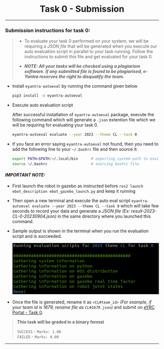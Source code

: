 <!-- <center><img src="http://mooc.e-yantra.org/img/eYantra_logo.svg" alt="e-yantra_logo" style="scale:75%;" /></center> -->

<style>
.back{
	position: fixed;
	width: 250px;
	height: 250px;
	top: 50%;
	left: 50%;
    margin-top: auto; 
    margin-left: auto; 
	opacity: 0.15;
    z-index: -1;
	}
</style>
<!-- <img src="http://mooc.e-yantra.org/img/EyantraLogoMini.png" class="back"> -->

<center>
    <h1>Task 0 - Submission</h1>
</center>

---

### Submission instructions for task 0:

> * To evaluate your task 0 performed on your system, we will be requiring a *JSON file* that will be generated when you execute our auto evaluation script in parallel to your task running. Follow the instructions to submit this file and get evaluated for your task 0.
>
> * ***NOTE: All your tasks will be checked using a plagiarism software. If any submitted file is found to be plagiarised, e-Yantra reserves the right to disqualify the team.***

* Install `eyantra-autoeval` by running the command given below

    ```sh
    pip3 install -U eyantra-autoeval
    ```

* Execute auto evaluation script

    After successful installation of `eyantra-autoeval` package, execute the following command which will generate a `.json` extention file which we will be requiring for evaluating your task 0.

    ```sh
    eyantra-autoeval evaluate --year 2023 --theme CL --task 0
    ```

* If you face an error saying `eyantra-autoeval` not found, then you need to add the following line to your `~/.bashrc` file and then source it:

    ```sh
    export PATH=$PATH:~/.local/bin      # exporting system path to environment
    source ~/.bashrc                    # sourcing bashrc file
    ```


#### *IMPORTANT NOTE:*

* First launch the robot in gazebo as instructed before `ros2 launch ebot_description ebot_gazebo_launch.py` and keep it running

* Then open a new terminal and execute the auto eval script `eyantra-autoeval evaluate --year 2023 --theme CL --task 0` which will take few seconds to record your data and generate a *JSON file (Ex: result-2023-CL-0-20230904.json)* in the same directory where you launched this command.

* Sample output is shown in the terminal when you run the evaluation script and is succeeded.

    <img src="../../resources/task_0_output.png">

* Once the file is generated, rename it as `<CL#team_id>` *(For example, if your team id is 1679, rename file as `CL#1679.json`)* and submit on [eYRC Portal - Task 0](https://portal.e-yantra.org/task_task0).


> **This task will be graded in a binary format**
>
>   `SUCCESS` - `Marks: 1.00` <br>
>   `FAILED`  - `Marks: 0.00`


---